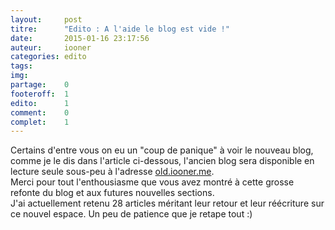 ```yaml
---
layout: 	post
titre:  	"Edito : A l'aide le blog est vide !"
date:   	2015-01-16 23:17:56
auteur: 	iooner
categories: edito
tags:		
img: 		
partage:	0
footeroff:  1
edito:		1
comment:	0
complet:	1
---
```


Certains d'entre vous on eu un "coup de panique" à voir le nouveau blog, comme je le dis dans l'article ci-dessous, l'ancien blog sera disponible en lecture seule sous-peu à l'adresse [old.iooner.me][old].  
Merci pour tout l'enthousiasme que vous avez montré à cette grosse refonte du blog et aux futures nouvelles sections.  
J'ai actuellement retenu 28 articles méritant leur retour et leur réécriture sur ce nouvel espace. Un peu de patience que je retape tout :)
                    
[old]:	http://old.iooner.me/